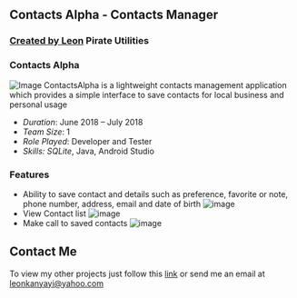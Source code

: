 ## Contacts Alpha - Contacts Manager
### [**Created by Leon**](https://bletomus.github.io/) **Pirate Utilities**

### Contacts Alpha
![Image](images/app_home.png)
ContactsAlpha is a lightweight contacts management application which provides a simple interface to save contacts for local business and personal usage

- _Duration_: June 2018 – July 2018
- _Team Size_: 1
- _Role Played_: Developer and Tester
- _Skills: SQLite_, Java, Android Studio

### Features
- Ability to save contact and details such as preference, favorite or note, phone number, address, email and date of birth
![image](images/saving_new_contact.png)
- View Contact list
![image](images/app_home.png)
- Make call to saved contacts
![image](images/making_a_call.png)
 
## Contact Me
To view my other projects just follow this [link](https://bletomus.github.io/) or send me an email at leonkanyayi@yahoo.com

